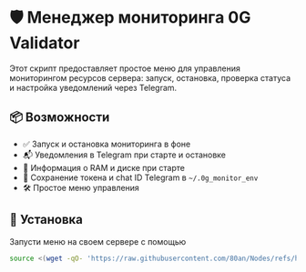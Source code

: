 # 🛡️ Менеджер мониторинга 0G Validator

Этот скрипт предоставляет простое меню для управления мониторингом ресурсов сервера: запуск, остановка, проверка статуса и настройка уведомлений через Telegram.

## 📦 Возможности

- ✅ Запуск и остановка мониторинга в фоне
- 📬 Уведомления в Telegram при старте и остановке
- 🧠 Информация о RAM и диске при старте
- 💾 Сохранение токена и chat ID Telegram в `~/.0g_monitor_env`
- 🛠 Простое меню управления

## 🔧 Установка

Запусти меню на своем сервере с помощью
```bash
source <(wget -qO- 'https://raw.githubusercontent.com/80an/Nodes/refs/heads/main/!tools/monitor_resources.sh')
